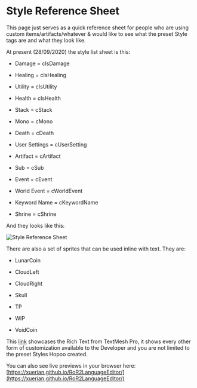 # Style Reference Sheet

This page just serves as a quick reference sheet for people who are using custom items/artifacts/whatever & would like to see what the preset Style tags are and what they look like.

At present (28/09/2020) the style list sheet is this:

- Damage = cIsDamage

- Healing = cIsHealing

- Utility = cIsUtility

- Health = cIsHealth

- Stack = cStack

- Mono = cMono

- Death = cDeath

- User Settings = cUserSetting

- Artifact = cArtifact

- Sub = cSub

- Event = cEvent

- World Event = cWorldEvent

- Keyword Name = cKeywordName

- Shrine = cShrine

And they looks like this:

![Style Reference Sheet](https://github.com/user-attachments/assets/66385743-3734-437b-99c0-a6f39f963178)

There are also a set of sprites that can be used inline with text. They are:

- LunarCoin

- CloudLeft

- CloudRight

- Skull

- TP

- WIP

- VoidCoin

This [link](http://digitalnativestudios.com/textmeshpro/docs/rich-text/) showcases the Rich Text from TextMesh Pro, it shows every other form of customization available to the Developer and you are not limited to the preset Styles Hopoo created.

You can also see live previews in your browser here: [https://xuerian.github.io/RoR2LanguageEditor/](https://xuerian.github.io/RoR2LanguageEditor/)
